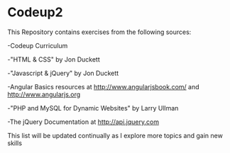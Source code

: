 # Codeup2

This Repository contains exercises from the following sources:

-Codeup Curriculum

-"HTML & CSS" by Jon Duckett

-"Javascript & jQuery" by Jon Duckett

-Angular Basics resources at http://www.angularjsbook.com/ and http://www.angularjs.org

-"PHP and MySQL for Dynamic Websites" by Larry Ullman

-The jQuery Documentation at http://api.jquery.com

This list will be updated continually as I explore more topics and gain new skills
